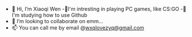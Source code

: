 - 👋 Hi, I’m Xiaoqi Wen
-👀I'm intresting in playing PC games, like CS:GO
-🌱I'm studying how to use Github
- 💞️ I’m looking to collaborate on emm...
- 📫 You can call me by email @wxqlovezyq@gmail.com

<!---
wxqlovezyq/wxqlovezyq is a ✨ special ✨ repository because its `README.md` (this file) appears on your GitHub profile.
You can click the Preview link to take a look at your changes.
--->
